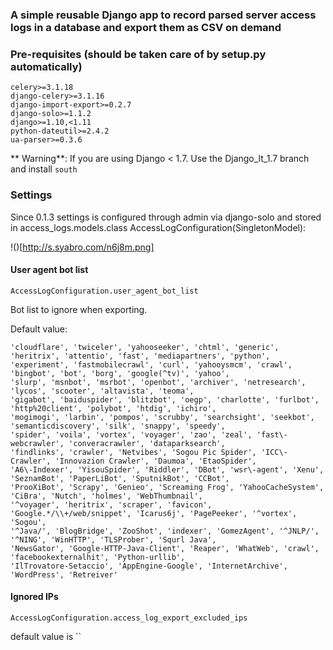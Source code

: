 ### A simple reusable Django app to record parsed server access logs in a database and export them as CSV on demand

### Pre-requisites (should be taken care of by setup.py automatically)

```
celery>=3.1.18
django-celery>=3.1.16
django-import-export>=0.2.7
django-solo>=1.1.2
django>=1.10,<1.11
python-dateutil>=2.4.2
ua-parser>=0.3.6
```

    
** Warning**: If you are using Django < 1.7. Use the Django_lt_1.7 branch and install `south`

### Settings

Since 0.1.3 settings is configured through admin via django-solo and stored in
access_logs.models.class AccessLogConfiguration(SingletonModel):

!()[http://s.syabro.com/n6j8m.png]

#### User agent bot list

`AccessLogConfiguration.user_agent_bot_list`

Bot list to ignore when exporting. 

Default value:
```
'cloudflare', 'twiceler', 'yahooseeker', 'chtml', 'generic', 'heritrix', 'attentio', 'fast', 'mediapartners', 'python',
'experiment', 'fastmobilecrawl', 'curl', 'yahooysmcm', 'crawl', 'bingbot', 'bot', 'borg', 'google(^tv)', 'yahoo',
'slurp', 'msnbot', 'msrbot', 'openbot', 'archiver', 'netresearch', 'lycos', 'scooter', 'altavista', 'teoma',
'gigabot', 'baiduspider', 'blitzbot', 'oegp', 'charlotte', 'furlbot', 'http%20client', 'polybot', 'htdig', 'ichiro',
'mogimogi', 'larbin', 'pompos', 'scrubby', 'searchsight', 'seekbot', 'semanticdiscovery', 'silk', 'snappy', 'speedy',
'spider', 'voila', 'vortex', 'voyager', 'zao', 'zeal', 'fast\-webcrawler', 'converacrawler', 'dataparksearch',
'findlinks', 'crawler', 'Netvibes', 'Sogou Pic Spider', 'ICC\-Crawler', 'Innovazion Crawler', 'Daumoa', 'EtaoSpider',
'A6\-Indexer', 'YisouSpider', 'Riddler', 'DBot', 'wsr\-agent', 'Xenu', 'SeznamBot', 'PaperLiBot', 'SputnikBot', 'CCBot',
'ProoXiBot', 'Scrapy', 'Genieo', 'Screaming Frog', 'YahooCacheSystem', 'CiBra', 'Nutch', 'holmes', 'WebThumbnail',
'^voyager', 'heritrix', 'scraper', 'favicon', 'Google.*/\\+/web/snippet', 'Icarus6j', 'PagePeeker', '^vortex', 'Sogou',
'^Java/', 'BlogBridge', 'ZooShot', 'indexer', 'GomezAgent', '^JNLP/', '^NING', 'WinHTTP', 'TLSProber', 'Squrl Java',
'NewsGator', 'Google-HTTP-Java-Client', 'Reaper', 'WhatWeb', 'crawl', 'facebookexternalhit', 'Python-urllib',
'IlTrovatore-Setaccio', 'AppEngine-Google', 'InternetArchive', 'WordPress', 'Retreiver'
```
 
#### Ignored IPs
 
`AccessLogConfiguration.access_log_export_excluded_ips`
 
 default value is ``


